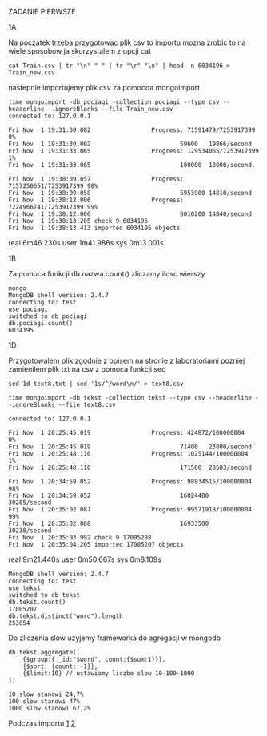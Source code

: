 ZADANIE PIERWSZE

1A

Na poczatek trzeba przygotowac plik csv to importu mozna zrobic to na wiele sposobow ja skorzystalem z opcji cat 
```
cat Train.csv | tr "\n" " " | tr "\r" "\n" | head -n 6034196 > Train_new.csv
```
nastepnie importujemy plik csv za pomocoa mongoimport 
```
time mongoimport -db pociagi -collection pociagi --type csv --headerline --ignoreBlanks --file Train_new.csv
connected to: 127.0.0.1
```
```
Fri Nov  1 19:31:30.002                 Progress: 71591479/7253917399   0%
Fri Nov  1 19:31:30.002                         59600   19866/second
Fri Nov  1 19:31:33.065                 Progress: 129534065/7253917399  1%
Fri Nov  1 19:31:33.065                         108000  18000/second.
.            
Fri Nov  1 19:38:09.057                 Progress: 7157250651/7253917399 98%
Fri Nov  1 19:38:09.058                         5953900 14810/second
Fri Nov  1 19:38:12.006                 Progress: 7224966741/7253917399 99%
Fri Nov  1 19:38:12.006                         6010200 14840/second
Fri Nov  1 19:38:13.205 check 9 6034196
Fri Nov  1 19:38:13.413 imported 6034195 objects
```
real    6m46.230s
user    1m41.986s
sys     0m13.001s



1B

Za pomoca funkcji db.nazwa.count() zliczamy ilosc wierszy
```
mongo
MongoDB shell version: 2.4.7
connecting to: test
use pociagi
switched to db pociagi
db.pociagi.count()
6034195
```



1D

Przygotowalem plik zgodnie z opisem na stronie z laboratoriami pozniej zamienilem plik txt na csv z pomoca funkcji sed
```
sed 1d text8.txt | sed '1s/^/word\n/' > text8.csv
```
```
time mongoimport -db tekst -collection tekst --type csv --headerline --ignoreBlanks --file text8.csv
```
```
connected to: 127.0.0.1

Fri Nov  1 20:25:45.019                 Progress: 424872/100000004      0%
Fri Nov  1 20:25:45.019                         71400   23800/second
Fri Nov  1 20:25:48.110                 Progress: 1025144/100000004     1%
Fri Nov  1 20:25:48.110                         171500  28583/second
.
Fri Nov  1 20:34:59.052                 Progress: 98934515/100000004    98%
Fri Nov  1 20:34:59.052                         16824400        30205/second
Fri Nov  1 20:35:02.087                 Progress: 99571918/100000004    99%
Fri Nov  1 20:35:02.088                         16933500        30238/second
Fri Nov  1 20:35:03.992 check 9 17005208
Fri Nov  1 20:35:04.205 imported 17005207 objects
```

real    9m21.440s
user    0m50.667s
sys     0m8.109s

```
MongoDB shell version: 2.4.7
connecting to: test
use tekst
switched to db tekst
db.tekst.count()
17005207
db.tekst.distinct("word").length
253854
```

Do zliczenia slow uzyjemy frameworka do agregacji w mongodb
```
db.tekst.aggregate([ 
    {$group:{ _id:"$word", count:{$sum:1}}}, 
    {$sort: {count: -1}}, 
    {$limit:10} // ustawiamy liczbe slow 10-100-1000
])
```
```
10 slow stanowi 24,7%
100 slow stanowi 47%
1000 slow stanowi 67,2%
```

Podczas importu
[1](../images/aelszkowski/podaczasimportu.png)
[2](../images/aelszkowski/podaczasimportu1.png)

